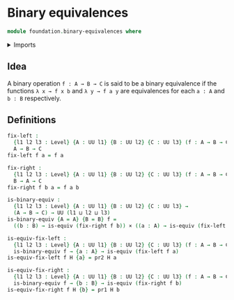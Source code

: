 # Binary equivalences

```agda
module foundation.binary-equivalences where
```

<details><summary>Imports</summary>

```agda
open import foundation-core.cartesian-product-types
open import foundation.dependent-pair-types
open import foundation-core.equivalences
open import foundation-core.universe-levels
```

</details>

## Idea

A binary operation `f : A → B → C` is said to be a binary equivalence if the
functions `λ x → f x b` and `λ y → f a y` are equivalences for each `a : A` and
`b : B` respectively.

## Definitions

```agda
fix-left :
  {l1 l2 l3 : Level} {A : UU l1} {B : UU l2} {C : UU l3} (f : A → B → C) →
  A → B → C
fix-left f a = f a

fix-right :
  {l1 l2 l3 : Level} {A : UU l1} {B : UU l2} {C : UU l3} (f : A → B → C) →
  B → A → C
fix-right f b a = f a b

is-binary-equiv :
  {l1 l2 l3 : Level} {A : UU l1} {B : UU l2} {C : UU l3} →
  (A → B → C) → UU (l1 ⊔ l2 ⊔ l3)
is-binary-equiv {A = A} {B = B} f =
  ((b : B) → is-equiv (fix-right f b)) × ((a : A) → is-equiv (fix-left f a))

is-equiv-fix-left :
  {l1 l2 l3 : Level} {A : UU l1} {B : UU l2} {C : UU l3} (f : A → B → C) →
  is-binary-equiv f → {a : A} → is-equiv (fix-left f a)
is-equiv-fix-left f H {a} = pr2 H a

is-equiv-fix-right :
  {l1 l2 l3 : Level} {A : UU l1} {B : UU l2} {C : UU l3} (f : A → B → C) →
  is-binary-equiv f → {b : B} → is-equiv (fix-right f b)
is-equiv-fix-right f H {b} = pr1 H b
```
